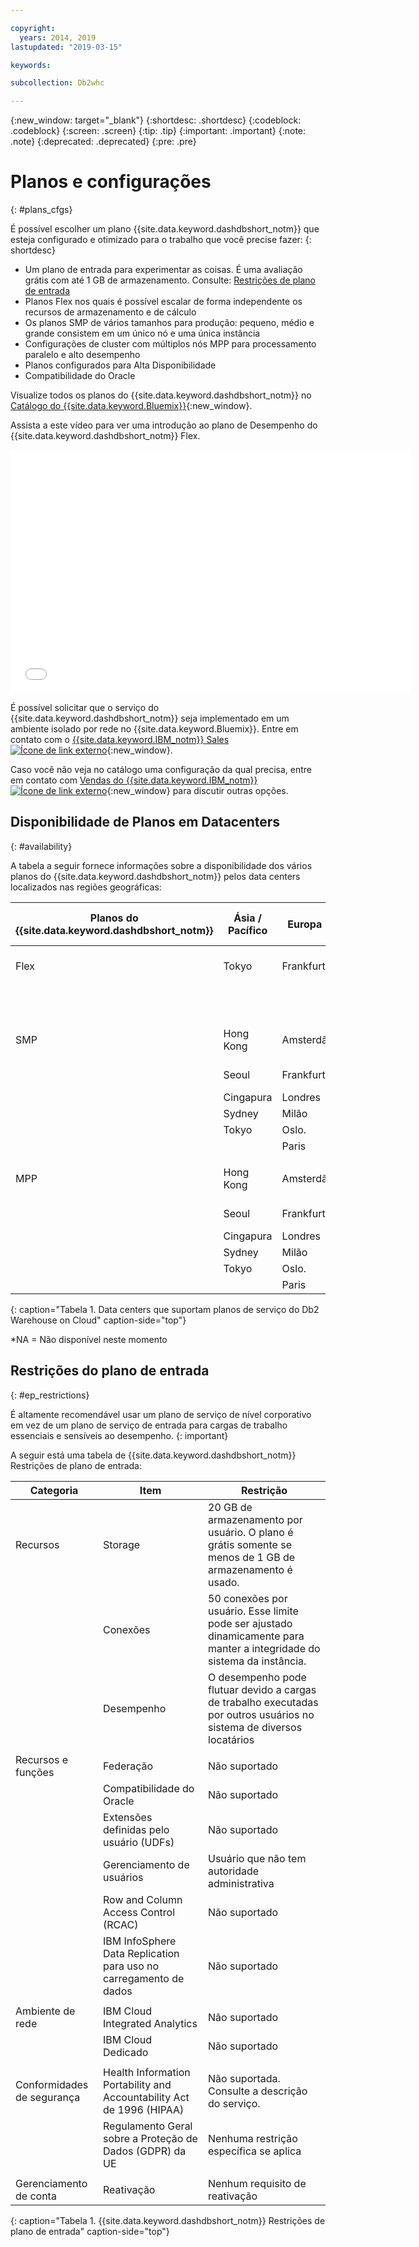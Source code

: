 ```yaml
---

copyright:
  years: 2014, 2019
lastupdated: "2019-03-15"

keywords:

subcollection: Db2whc

---
```


<!-- Attribute definitions --> 
{:new_window: target="_blank"}
{:shortdesc: .shortdesc}
{:codeblock: .codeblock}
{:screen: .screen}
{:tip: .tip}
{:important: .important}
{:note: .note}
{:deprecated: .deprecated}
{:pre: .pre}

# Planos e configurações
{: #plans_cfgs}

É possível escolher um plano {{site.data.keyword.dashdbshort_notm}} que esteja configurado e otimizado para o trabalho que você precise fazer:
{: shortdesc}

   * Um plano de entrada para experimentar as coisas. É uma avaliação grátis com até 1 GB de armazenamento. Consulte: [Restrições de plano de entrada](#ep_restrictions)
   * Planos Flex nos quais é possível escalar de forma independente os recursos de armazenamento e de cálculo
   * Os planos SMP de vários tamanhos para produção: pequeno, médio e grande consistem em um único nó e uma única instância
   * Configurações de cluster com múltiplos nós MPP para processamento paralelo e alto desempenho
   * Planos configurados para Alta Disponibilidade
   * Compatibilidade do Oracle

Visualize todos os planos do {{site.data.keyword.dashdbshort_notm}} no [Catálogo do {{site.data.keyword.Bluemix}}](https://cloud.ibm.com/catalog/services/db2-warehouse){:new_window}.
<!--   * Plans configured for data warehouse and online analytical processing (OLAP) workloads: [{{site.data.keyword.dashdbshort_notm}}](https://console.bluemix.net/catalog/services/db2-warehouse){:new_window} -->
<!--   * Plans configured for high-speed, transactional processing (OLTP): [{{site.data.keyword.dashdbshort_notm}} for Transactions](https://console.ng.bluemix.net/catalog/services/dashdb-for-transactions-sql-database){:new_window} -->

Assista a este vídeo para ver uma introdução ao plano de Desempenho do {{site.data.keyword.dashdbshort_notm}} Flex.

<iframe class="embed-responsive-item" id="youtubeplayer" title="Criando uma conexão por meio do Cognos Analytics" type="text/html" width="640" height="390" src="//www.youtube.com/embed/59PKSnzNQAg?rel=0" frameborder="0" webkitallowfullscreen mozallowfullscreen allowfullscreen> </iframe>

É possível solicitar que o serviço do {{site.data.keyword.dashdbshort_notm}} seja implementado em um ambiente isolado por
rede no {{site.data.keyword.Bluemix}}. Entre em contato com o [{{site.data.keyword.IBM_notm}} Sales ![Ícone de link externo](../../icons/launch-glyph.svg "Ícone de link externo")](https://www.ibm.com/connect/ibm/us/en/?lnk=fcw){:new_window}.

Caso você não veja no catálogo uma configuração da qual precisa, entre em contato com [Vendas do {{site.data.keyword.IBM_notm}}![Ícone de link externo](../../icons/launch-glyph.svg "Ícone de link externo")](https://www.ibm.com/connect/ibm/us/en/?lnk=fcw){:new_window} para discutir outras opções.

## Disponibilidade de Planos em Datacenters
{: #availability}

A tabela a seguir fornece informações sobre a disponibilidade dos vários planos do {{site.data.keyword.dashdbshort_notm}} pelos data centers localizados nas regiões geográficas:

| Planos do {{site.data.keyword.dashdbshort_notm}} | Ásia / Pacífico | Europa    | América do Norte / Central     | América do Sul |
|------------------------------|--------------|-----------|---------------------------|---------------|
| Flex                         | Tokyo        | Frankfurt | Washington D.C. (us-leste) | *NA           |
|                              |              |           | Dallas (us-sul)         |               |  
|      |||||
| SMP                          | Hong Kong    | Amsterdã | Washington D.C. (us-leste) | São Paulo     |
|                              | Seoul        | Frankfurt | Dallas (us-sul)         |               | 
|                              | Cingapura    | Londres    | Montréal                  |               | 
|                              | Sydney       | Milão     | Querétaro                 |               | 
|                              | Tokyo        | Oslo.      | Toronto                   |               | 
|                              |              | Paris     |                           |               |
|      |||||
| MPP                          | Hong Kong    | Amsterdã | Washington D.C. (us-leste) | São Paulo     |
|                              | Seoul        | Frankfurt | Dallas (us-sul)         |               | 
|                              | Cingapura    | Londres    | Montréal                  |               | 
|                              | Sydney       | Milão     | Querétaro                 |               | 
|                              | Tokyo        | Oslo.      | Toronto                   |               | 
|                              |              | Paris     |                           |               |
{: caption="Tabela 1. Data centers que suportam planos de serviço do Db2 Warehouse on Cloud" caption-side="top"}

*NA = Não disponível neste momento

## Restrições do plano de entrada
{: #ep_restrictions}

É altamente recomendável usar um plano de serviço de nível corporativo em vez de um plano de serviço de entrada para cargas de trabalho essenciais e sensíveis ao desempenho. 
{: important}

A seguir está uma tabela de {{site.data.keyword.dashdbshort_notm}} Restrições de plano de entrada:

| Categoria | Item | Restrição | 
|----------|------|-------------|
| Recursos | Storage | 20 GB de armazenamento por usuário. O plano é grátis somente se menos de 1 GB de armazenamento é usado. |
|  | Conexões | 50 conexões por usuário. Esse limite pode ser ajustado dinamicamente para manter a integridade do sistema da instância. |
|  | Desempenho | O desempenho pode flutuar devido a cargas de trabalho executadas por outros usuários no sistema de diversos locatários |
|  |  |
| Recursos e funções | Federação | Não suportado |
|  | Compatibilidade do Oracle | Não suportado |
|  | Extensões definidas pelo usuário (UDFs) | Não suportado |
|  | Gerenciamento de usuários | Usuário que não tem autoridade administrativa |
|  | Row and Column Access Control (RCAC) | Não suportado |
|  | IBM InfoSphere Data Replication para uso no carregamento de dados | Não suportado |
|  |  |
| Ambiente de rede | IBM Cloud Integrated Analytics | Não suportado |
|  | IBM Cloud Dedicado | Não suportado |
|  |  |
| Conformidades de segurança | Health Information Portability and Accountability Act de 1996 (HIPAA) | Não suportada. Consulte a descrição do serviço. |
|  | Regulamento Geral sobre a Proteção de Dados (GDPR) da UE | Nenhuma restrição específica se aplica |
|  |  |
| Gerenciamento de conta | Reativação | Nenhum requisito de reativação |
{: caption="Tabela 1. {{site.data.keyword.dashdbshort_notm}} Restrições de plano de entrada" caption-side="top"}

